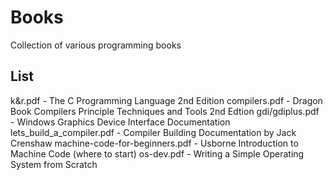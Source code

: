 # Books
Collection of various programming books
## List
k&r.pdf - The C Programming Language 2nd Edition
compilers.pdf - Dragon Book Compilers Principle Techniques and Tools 2nd Edtion
gdi/gdiplus.pdf - Windows Graphics Device Interface Documentation
lets_build_a_compiler.pdf - Compiler Building Documentation by Jack Crenshaw
machine-code-for-beginners.pdf - Usborne Introduction to Machine Code (where to start)
os-dev.pdf - Writing a Simple Operating System from Scratch
